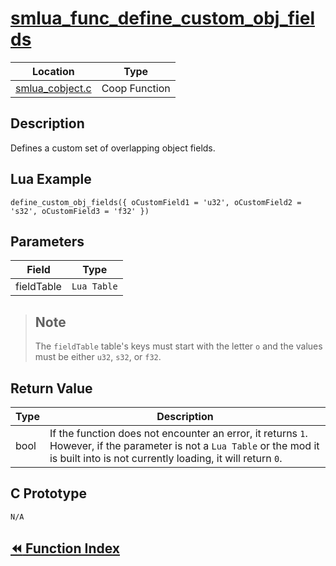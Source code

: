 # [smlua_func_define_custom_obj_fields](#smlua_func_define_custom_obj_fields)

|Location|Type|
|-|-|
|[smlua_cobject.c](https://github.com/abnormalhare/sm64-docs/tree/og-repo/src/pc/lua/smlua_cobject.c)|Coop Function|

## Description

Defines a custom set of overlapping object fields.

## Lua Example

`define_custom_obj_fields({ oCustomField1 = 'u32', oCustomField2 = 's32', oCustomField3 = 'f32' })`

## Parameters

| Field | Type |
| ----- | ---- |
| fieldTable | `Lua Table` |

> ## Note
>
> The `fieldTable` table's keys must start with the letter `o` and the values must be either `u32`, `s32`, or `f32`.

## Return Value

| Type | Description |
|-|-|
bool|If the function does not encounter an error, it returns `1`. However, if the parameter is not a `Lua Table` or the mod it is built into is not currently loading, it will return `0`.

## C Prototype

`N/A`

## [:rewind: Function Index](../../functions.md)